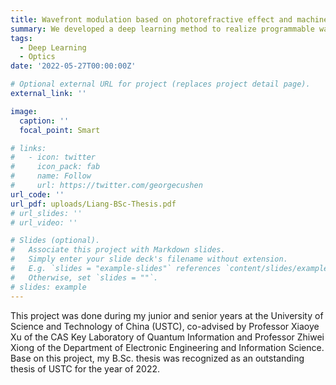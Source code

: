 ```yaml
---
title: Wavefront modulation based on photorefractive effect and machine learning
summary: We developed a deep learning method to realize programmable wavefront modulation based on photorefractive effect.
tags:
  - Deep Learning
  - Optics
date: '2022-05-27T00:00:00Z'

# Optional external URL for project (replaces project detail page).
external_link: ''

image:
  caption: ''
  focal_point: Smart

# links:
#   - icon: twitter
#     icon_pack: fab
#     name: Follow
#     url: https://twitter.com/georgecushen
url_code: ''
url_pdf: uploads/Liang-BSc-Thesis.pdf
# url_slides: ''
# url_video: ''

# Slides (optional).
#   Associate this project with Markdown slides.
#   Simply enter your slide deck's filename without extension.
#   E.g. `slides = "example-slides"` references `content/slides/example-slides.md`.
#   Otherwise, set `slides = ""`.
# slides: example
---
```


This project was done during my junior and senior years at the University of Science and Technology of China (USTC), co-advised by Professor Xiaoye Xu of the CAS Key Laboratory of Quantum Information and Professor Zhiwei Xiong of the Department of Electronic Engineering and Information Science. Base on this project, my B.Sc. thesis was recognized as an outstanding thesis of USTC for the year of 2022.


